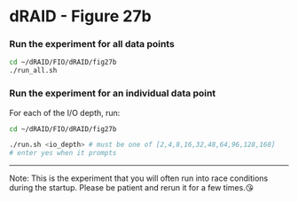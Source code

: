 # dRAID - Figure 27b

### Run the experiment for all data points
```Bash
cd ~/dRAID/FIO/dRAID/fig27b
./run_all.sh
```

### Run the experiment for an individual data point

For each of the I/O depth, run:
```Bash
cd ~/dRAID/FIO/dRAID/fig27b

./run.sh <io_depth> # must be one of [2,4,8,16,32,48,64,96,128,168]
# enter yes when it prompts
```
***
Note: This is the experiment that you will often run into race conditions during the startup. Please be patient and rerun it for a few times.:kissing_heart: